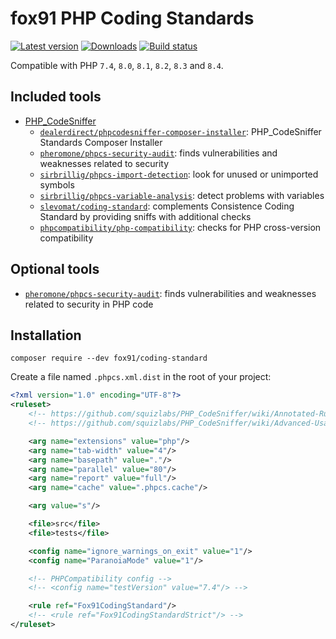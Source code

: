 # fox91 PHP Coding Standards

[![Latest version](https://img.shields.io/packagist/v/fox91/coding-standard.svg?colorB=007EC6)](https://packagist.org/packages/fox91/coding-standard)
[![Downloads](https://img.shields.io/packagist/dt/fox91/coding-standard.svg?colorB=007EC6)](https://packagist.org/packages/fox91/coding-standard)
[![Build status](https://github.com/fox91/php-coding-standard/workflows/php-ci/badge.svg?branch=main)](https://github.com/fox91/php-coding-standard/actions?query=workflow%3Aphp-ci+branch%3Amain)

Compatible with PHP `7.4`, `8.0`, `8.1`, `8.2`, `8.3` and `8.4`.

## Included tools

- [PHP_CodeSniffer](https://packagist.org/packages/squizlabs/php_codesniffer)
    + [`dealerdirect/phpcodesniffer-composer-installer`](https://packagist.org/packages/dealerdirect/phpcodesniffer-composer-installer): PHP_CodeSniffer Standards Composer Installer
    + [`pheromone/phpcs-security-audit`](https://packagist.org/packages/pheromone/phpcs-security-audit): finds vulnerabilities and weaknesses related to security
    + [`sirbrillig/phpcs-import-detection`](https://packagist.org/packages/sirbrillig/phpcs-import-detection): look for unused or unimported symbols
    + [`sirbrillig/phpcs-variable-analysis`](https://packagist.org/packages/sirbrillig/phpcs-variable-analysis): detect problems with variables
    + [`slevomat/coding-standard`](https://packagist.org/packages/slevomat/coding-standard): complements Consistence Coding Standard by providing sniffs with additional checks
    + [`phpcompatibility/php-compatibility`](https://packagist.org/packages/phpcompatibility/php-compatibility): checks for PHP cross-version compatibility

## Optional tools

- [`pheromone/phpcs-security-audit`](https://packagist.org/packages/pheromone/phpcs-security-audit): finds vulnerabilities and weaknesses related to security in PHP code

## Installation

```bsh
composer require --dev fox91/coding-standard
```

Create a file named `.phpcs.xml.dist` in the root of your project:

```xml
<?xml version="1.0" encoding="UTF-8"?>
<ruleset>
    <!-- https://github.com/squizlabs/PHP_CodeSniffer/wiki/Annotated-Ruleset -->
    <!-- https://github.com/squizlabs/PHP_CodeSniffer/wiki/Advanced-Usage -->

    <arg name="extensions" value="php"/>
    <arg name="tab-width" value="4"/>
    <arg name="basepath" value="."/>
    <arg name="parallel" value="80"/>
    <arg name="report" value="full"/>
    <arg name="cache" value=".phpcs.cache"/>

    <arg value="s"/>

    <file>src</file>
    <file>tests</file>

    <config name="ignore_warnings_on_exit" value="1"/>
    <config name="ParanoiaMode" value="1"/>

    <!-- PHPCompatibility config -->
    <!-- <config name="testVersion" value="7.4"/> -->

    <rule ref="Fox91CodingStandard"/>
    <!-- <rule ref="Fox91CodingStandardStrict"/> -->
</ruleset>
```
